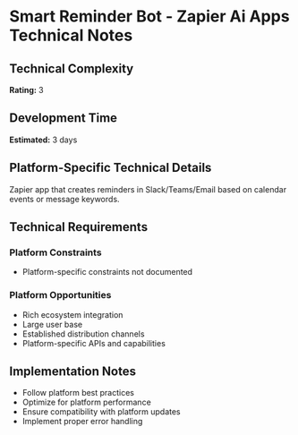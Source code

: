 # Smart Reminder Bot - Zapier Ai Apps Technical Notes

## Technical Complexity
**Rating:** 3

## Development Time
**Estimated:** 3 days

## Platform-Specific Technical Details
Zapier app that creates reminders in Slack/Teams/Email based on calendar events or message keywords.

## Technical Requirements

### Platform Constraints
- Platform-specific constraints not documented

### Platform Opportunities
- Rich ecosystem integration
- Large user base
- Established distribution channels
- Platform-specific APIs and capabilities

## Implementation Notes
- Follow platform best practices
- Optimize for platform performance
- Ensure compatibility with platform updates
- Implement proper error handling
